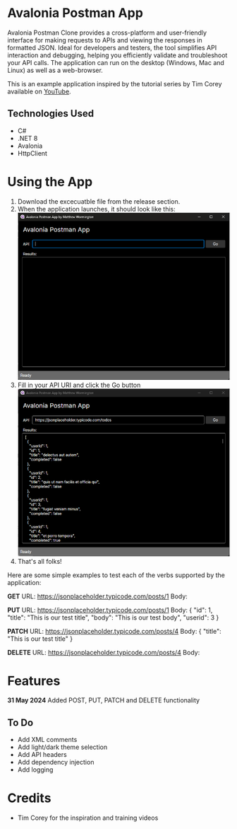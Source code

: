 # Avalonia Postman App

Avalonia Postman Clone provides a cross-platform and user-friendly interface for making requests to APIs and viewing the responses in formatted JSON. Ideal for developers and testers, the tool simplifies API interaction and debugging, helping you efficiently validate and troubleshoot your API calls. The application can run on the desktop (Windows, Mac and Linux) as well as a web-browser. 

This is an example application inspired by the tutorial series by Tim Corey available on [YouTube](https://www.youtube.com/watch?v=FUqz2LF4BUs&list=PLLWMQd6PeGY3IxROaW7Hj8KFbRPg1x7mc). 

## Technologies Used
* C#
* .NET 8
* Avalonia
* HttpClient

# Using the App
1. Download the excecuatble file from the release section.
2. When the application launches, it should look like this:
![Avalonia Postman Clone ready-to-run](Images/Screenshot1.png "Ready to Run")
3. Fill in your API URI and click the Go button
![Avalonia Postman Clone results](Images/Screenshot2.png "Run Results")
4. That's all folks!

Here are some simple examples to test each of the verbs supported by the application:

**GET**
URL: https://jsonplaceholder.typicode.com/posts/1
Body: 

**PUT**
URL: https://jsonplaceholder.typicode.com/posts/1
Body:
{
  "id": 1,
  "title": "This is our test title",
  "body": "This is our test body",
  "userid": 3
}

**PATCH**
URL: https://jsonplaceholder.typicode.com/posts/4
Body:
{
  "title": "This is our test title"
}

**DELETE**
URL: https://jsonplaceholder.typicode.com/posts/4
Body:

#  Features
**31 May 2024**
Added POST, PUT, PATCH and DELETE functionality

## To Do
* Add XML comments 
* Add light/dark theme selection
* Add API headers
* Add dependency injection
* Add logging

# Credits
* Tim Corey for the inspiration and training videos 
